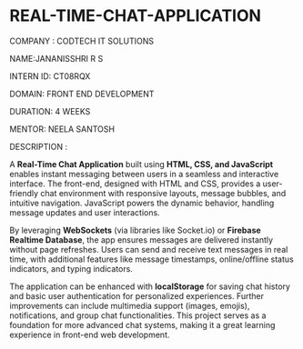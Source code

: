# REAL-TIME-CHAT-APPLICATION

COMPANY : CODTECH IT SOLUTIONS

NAME:JANANISSHRI R S

INTERN ID: CT08RQX

DOMAIN: FRONT END DEVELOPMENT

DURATION: 4 WEEKS

MENTOR: NEELA SANTOSH

DESCRIPTION :

A **Real-Time Chat Application** built using **HTML, CSS, and JavaScript** enables instant messaging between users in a seamless and interactive interface. The front-end, designed with HTML and CSS, provides a user-friendly chat environment with responsive layouts, message bubbles, and intuitive navigation. JavaScript powers the dynamic behavior, handling message updates and user interactions.

By leveraging **WebSockets** (via libraries like Socket.io) or **Firebase Realtime Database**, the app ensures messages are delivered instantly without page refreshes. Users can send and receive text messages in real time, with additional features like message timestamps, online/offline status indicators, and typing indicators.

The application can be enhanced with **localStorage** for saving chat history and basic user authentication for personalized experiences. Further improvements can include multimedia support (images, emojis), notifications, and group chat functionalities. This project serves as a foundation for more advanced chat systems, making it a great learning experience in front-end web development.
